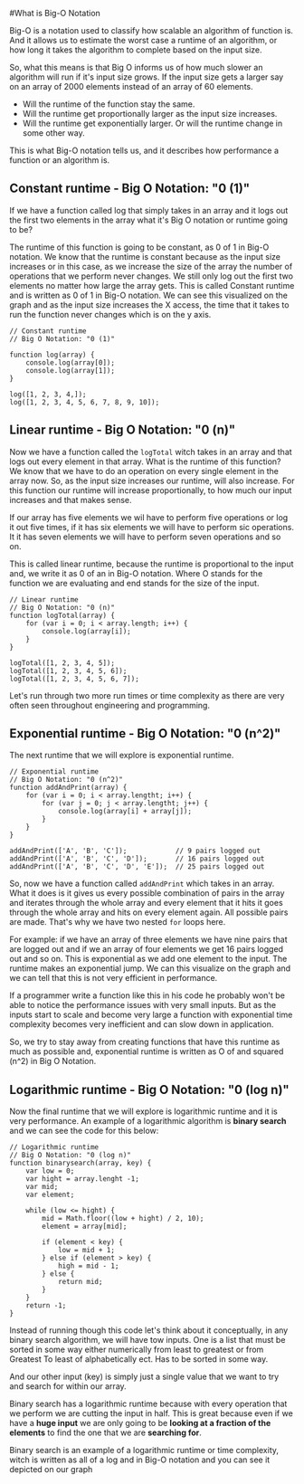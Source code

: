 #What is Big-O Notation

Big-O is a notation used to classify how scalable an algorithm of function is.
And it allows us to estimate the worst case a runtime of an algorithm, or how long it takes the algorithm to complete based on the input size.

So, what this means is that Big O informs us of how much slower an algorithm will run if it's input size grows. If the input size gets a larger say on an array of 2000 elements instead of an array of 60 elements.
- Will the runtime of the function stay the same. 
- Will the runtime get proportionally larger as the input size increases. 
- Will the runtime get exponentially larger. Or will the runtime change in some other way.

This is what Big-O notation tells us, and it describes how performance a function or an algorithm is.
  
## Constant runtime - Big O Notation: "0 (1)"

If we have a function called log that simply takes in an array and it logs out the first two elements in the array what it's Big O notation or runtime going to be?

The runtime of this function is going to be constant, as 0 of 1 in Big-O notation. We know that the runtime is constant because as the input size increases or in this case, as we increase the size of the array the number of operations that we perform never changes. We still only log out the first two elements no matter how large the array gets. This is called Constant runtime and is written as 0 of 1 in Big-O notation.
We can see this visualized on the graph and as the input size increases the X access, the time that it takes to run the function never changes which is on the y axis.

```
// Constant runtime
// Big O Notation: "0 (1)"

function log(array) {
    console.log(array[0]);
    console.log(array[1]);
}

log([1, 2, 3, 4,]);
log([1, 2, 3, 4, 5, 6, 7, 8, 9, 10]);
```

## Linear runtime - Big O Notation: "0 (n)"
Now we have a function called the `logTotal` witch takes in an array and that logs out every element in that array.
What is the runtime of this function?
We know that we have to do an operation on every single element in the array now. So, as the input size increases our runtime, will also increase. For this function our runtime will increase proportionally, to how much our input increases and that makes sense.

If our array has five elements we wil have to perform five operations or log it out five times, if it has six elements we will have to perform sic operations. It it has seven elements we will have to perform seven operations and so on.

This is called linear runtime, because the runtime is proportional to the input and, we write it as 0 of an in Big-O notation. Where O stands for the function we are evaluating and end stands for the size of the input.

```
// Linear runtime
// Big O Notation: "0 (n)"
function logTotal(array) {
    for (var i = 0; i < array.length; i++) {
        console.log(array[i]);
    }
}

logTotal([1, 2, 3, 4, 5]);
logTotal([1, 2, 3, 4, 5, 6]);
logTotal([1, 2, 3, 4, 5, 6, 7]);
```

Let's run through two more run times or time complexity as there are very often seen throughout engineering and programming.


## Exponential runtime - Big O Notation: "0 (n^2)"
The next runtime that we will explore is exponential runtime.

```
// Exponential runtime
// Big O Notation: "0 (n^2)"
function addAndPrint(array) {
    for (var i = 0; i < array.lengtht; i++) {
        for (var j = 0; j < array.lengtht; j++) {
            console.log(array[i] + array[j]);
        }
    }
}

addAndPrint(['A', 'B', 'C']);            // 9 pairs logged out
addAndPrint(['A', 'B', 'C', 'D']);       // 16 pairs logged out
addAndPrint(['A', 'B', 'C', 'D', 'E']);  // 25 pairs logged out
```

So, now we have a function called `addAndPrint` which takes in an array. What it does is it gives us every possible combination of pairs in the array and iterates through the whole array and every element that it hits it goes through the whole array and hits on every element again. All possible pairs are made.
That's why we have two nested `for` loops here.

For example: if we have an array of three elements we have nine pairs that are logged out and if we an array of four elements we get 16 pairs logged out and so on.
This is exponential as we add one element to the input. The runtime makes an exponential jump. We can this visualize on the graph and we can tell that this is not very efficient in performance.

If a programmer write a function like this in his code he probably won't be able to notice the performance issues with very small inputs. But as the inputs start to scale and become very large a function with exponential time complexity becomes very inefficient and can slow down in application.

So, we try to stay away from creating functions that have this runtime as much as possible and, exponential runtime is written as O of and squared (n^2) in Big O Notation.


## Logarithmic runtime  - Big O Notation: "0 (log n)"
Now the final runtime that we will explore is logarithmic runtime and it is very performance.
An example of a logarithmic algorithm is **binary search** and we can see the code for this below:

```
// Logarithmic runtime
// Big O Notation: "0 (log n)"
function binarysearch(array, key) {
    var low = 0;
    var hight = array.lenght -1;
    var mid;
    var element;
    
    while (low <= hight) {
        mid = Math.floor((low + hight) / 2, 10);
        element = array[mid];
        
        if (element < key) {
            low = mid + 1;
        } else if (element > key) {
            high = mid - 1;
        } else {
            return mid;
        }
    }
    return -1;
}
```

Instead of running though this code let's think about it conceptually, in any binary search algorithm, we will have tow inputs.
One is a list that must be sorted in some way either numerically from least to greatest or from Greatest To least of alphabetically ect. Has to be sorted in some way.

And our other input (key) is simply just a single value that we want to try and search for within our array. 

Binary search has a logarithmic runtime because with every operation that we perform we are cutting the input in half. This is great because even if we have a **huge input** we are only going to be **looking at a fraction of the elements** to find the one that we are **searching for**.

Binary search is an example of a logarithmic runtime or time complexity, witch is written as all of a log and in Big-O notation and you can see it depicted on our graph
